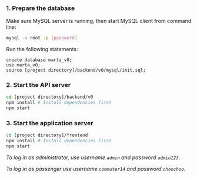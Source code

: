### 1. Prepare the database
Make sure MySQL server is running, then start MySQL client from command line:
```bash
mysql -u root -p [password]
```
Run the following statements:
```mysql
create database marta_v0;
use marta_v0;
source [project directory]/backend/v0/mysql/init.sql;
```
### 2. Start the API server
```bash
cd [project directory]/backend/v0
npm install # Install dependencies first
npm start
```
### 3. Start the application server
```bash
cd [project directory]/frontend
npm install # Install dependencies first
npm start
```
*To log in as administrator, use username `admin` and password `admin123`.*

*To log in as passenger use username `commuter14` and password `choochoo`.*

